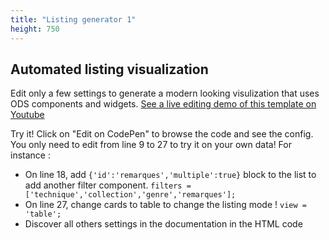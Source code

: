 ```yaml
---
title: "Listing generator 1"
height: 750
---
```


## Automated listing visualization

Edit only a few settings to generate a modern looking visulization that uses ODS components and widgets.
[See a live editing demo of this template on Youtube](https://www.youtube.com/watch?v=huK1bNGjpkE) 

Try it! Click on "Edit on CodePen" to browse the code and see the config. You only need to edit from line 9 to 27 to try it on your own data! 
For instance :
- On line 18, add `{'id':'remarques','multiple':true}` block to the list to add another filter component.
`filters = ['technique','collection','genre','remarques'];`
- On line 27, change cards to table to change the listing mode !
`view = 'table';`
- Discover all others settings in the documentation in the HTML code
